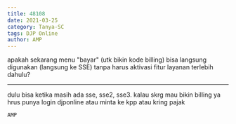 ```yaml
---
title: 48108
date: 2021-03-25
category: Tanya-SC
tags: DJP Online
author: AMP
---
```


apakah sekarang menu "bayar" (utk bikin kode billing) bisa langsung digunakan (langsung ke SSE) tanpa harus aktivasi fitur layanan terlebih dahulu?

---

dulu bisa ketika masih ada sse, sse2, sse3. kalau skrg mau bikin billing ya hrus punya login djponline atau minta ke kpp atau kring pajak

`AMP`
